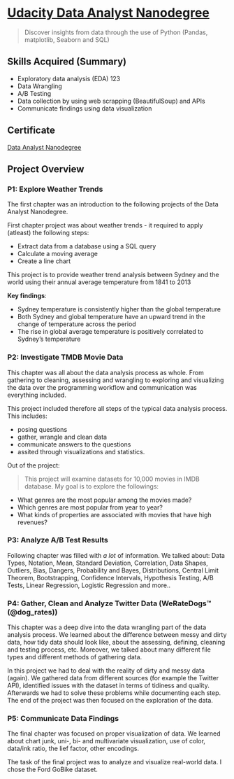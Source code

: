 # [Udacity Data Analyst Nanodegree](https://www.udacity.com/course/data-analyst-nanodegree--nd002)

> Discover insights from data through the use of Python (Pandas, matplotlib, Seaborn and SQL)

## Skills Acquired (Summary)
- Exploratory data analysis (EDA) 123
- Data Wrangling
- A/B Testing
- Data collection by using web scrapping (BeautifulSoup) and APIs
- Communicate findings using data visualization

## Certificate

[Data Analyst Nanodegree](https://graduation.udacity.com/confirm/7KUNLRQD)

## Project Overview
### P1: Explore Weather Trends

The first chapter was an introduction to the following projects of the Data Analyst Nanodegree.

First chapter project was about weather trends - it required to apply (atleast) the following steps:
* Extract data from a database using a SQL query
* Calculate a moving average
* Create a line chart 

This project is to provide weather trend analysis between Sydney and the world using their annual average temperature from 1841 to 2013

**Key findings**:
- Sydney temperature is consistently higher than the global temperature
- Both Sydney and global temperature have an upward trend in the change of temperature across the period
- The rise in global average temperature is positively correlated to Sydney’s temperature

### P2: Investigate TMDB Movie Data

This chapter was all about the data analysis process as whole. From gathering to cleaning, assessing and wrangling to exploring and visualizing the data over the programming workflow and communication was everything included. 

This project included therefore all steps of the typical data analysis process. This includes:
- posing questions
- gather, wrangle and clean data 
- communicate answers to the questions 
- assited through visualizations and statistics. 

Out of the project:

> This project will examine datasets for 10,000 movies in IMDB database. My goal is to explore the followings:

- What genres are the most popular among the movies made?
- Which genres are most popular from year to year?
- What kinds of properties are associated with movies that have high revenues?


### P3: Analyze A/B Test Results

Following chapter was filled with *a lot* of information. We talked about: Data Types, Notation, Mean, Standard Deviation, Correlation, Data Shapes, Outliers, Bias, Dangers, Probability and Bayes, Distributions, Central Limit Theorem, Bootstrapping, Confidence Intervals, Hypothesis Testing, A/B Tests, Linear Regression, Logistic Regression and more.. 

### P4: Gather, Clean and Analyze Twitter Data (WeRateDogs™ (@dog_rates))

This chapter was a deep dive into the data wrangling part of the data analysis process. We learned about the difference between messy and dirty data, how tidy data should look like, about the assessing, defining, cleaning and testing process, etc. Moreover, we talked about many different file types and different methods of gathering data. 

In this project we had to deal with the reality of dirty and messy data (again). We gathered data from different sources (for example the Twitter API), identified issues with the dataset in terms of tidiness and quality. Afterwards we had to solve these problems while documenting each step. The end of the project was then focused on the exploration of the data.


### P5: Communicate Data Findings

The final chapter was focused on proper visualization of data. We learned about chart junk, uni-, bi- and multivariate visualization, use of color, data/ink ratio, the lief factor, other encodings.

The task of the final project was to analyze and visualize real-world data. I chose the Ford GoBike dataset.

